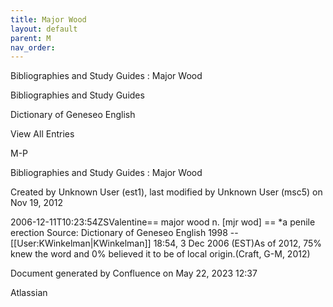 ```yaml
---
title: Major Wood
layout: default
parent: M
nav_order:
---
```


Bibliographies and Study Guides : Major Wood

Bibliographies and Study Guides

Dictionary of Geneseo English

View All Entries

M-P

Bibliographies and Study Guides : Major Wood

Created by  Unknown User (est1), last modified by  Unknown User (msc5) on Nov 19, 2012

2006-12-11T10:23:54ZSValentine== major wood n. [mjr wod] == *a penile erection Source: Dictionary of Geneseo English 1998 --[[User:KWinkelman|KWinkelman]] 18:54, 3 Dec 2006 (EST)As of 2012, 75% knew the word and 0% believed it to be of local origin.(Craft, G-M, 2012)

Document generated by Confluence on May 22, 2023 12:37

Atlassian
